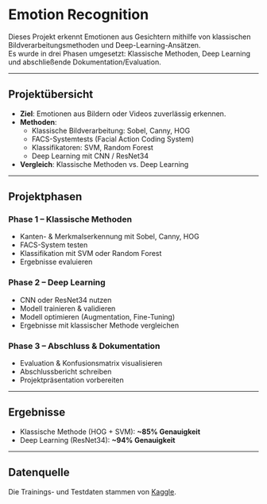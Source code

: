 # Emotion Recognition

Dieses Projekt erkennt Emotionen aus Gesichtern mithilfe von klassischen Bildverarbeitungsmethoden und Deep-Learning-Ansätzen.  
Es wurde in drei Phasen umgesetzt: Klassische Methoden, Deep Learning und abschließende Dokumentation/Evaluation.

---

## Projektübersicht
- **Ziel**: Emotionen aus Bildern oder Videos zuverlässig erkennen.
- **Methoden**:
  - Klassische Bildverarbeitung: Sobel, Canny, HOG
  - FACS-Systemtests (Facial Action Coding System)
  - Klassifikatoren: SVM, Random Forest
  - Deep Learning mit CNN / ResNet34
- **Vergleich**: Klassische Methoden vs. Deep Learning

---

##  Projektphasen

### Phase 1 – Klassische Methoden
- Kanten- & Merkmalserkennung mit Sobel, Canny, HOG
- FACS-System testen
- Klassifikation mit SVM oder Random Forest
- Ergebnisse evaluieren

### Phase 2 – Deep Learning
- CNN oder ResNet34 nutzen
- Modell trainieren & validieren
- Modell optimieren (Augmentation, Fine-Tuning)
- Ergebnisse mit klassischer Methode vergleichen

### Phase 3 – Abschluss & Dokumentation
- Evaluation & Konfusionsmatrix visualisieren
- Abschlussbericht schreiben
- Projektpräsentation vorbereiten

---

## Ergebnisse
- Klassische Methode (HOG + SVM): **~85% Genauigkeit**
- Deep Learning (ResNet34): **~94% Genauigkeit**

---

## Datenquelle
Die Trainings- und Testdaten stammen von [Kaggle](https://www.kaggle.com/).

